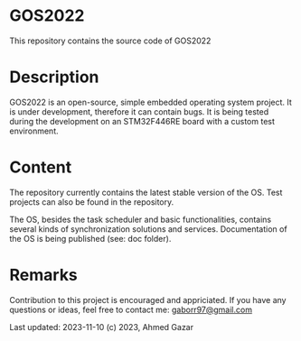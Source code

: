 # GOS2022
This repository contains the source code of GOS2022

# Description
GOS2022 is an open-source, simple embedded operating system project.
It is under development, therefore it can contain bugs.
It is being tested during the development on an STM32F446RE board with
a custom test environment.

# Content
The repository currently contains the latest stable version of the OS.
Test projects can also be found in the repository.

The OS, besides the task scheduler and basic functionalities, contains
several kinds of synchronization solutions and services. Documentation of the OS
is being published (see: doc folder).

# Remarks
Contribution to this project is encouraged and appriciated.
If you have any questions or ideas, feel free to contact me: gaborr97@gmail.com

Last updated: 2023-11-10
(c) 2023, Ahmed Gazar
